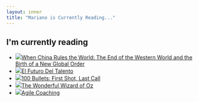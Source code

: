 ```yaml
---
layout: inner
title: "Mariano is Currently Reading..."
---
```

## I'm currently reading

<ul class='books'>
<li><img src='http://i2.listal.com/image/products/50/1594201854/books/1594201854.jpg'/><a href='http://www.listal.com/book/china-rules-world-end-western-martin-jacques'>When China Rules the World: The End of the Western World and the Birth of a New Global Order</a></li>
<li><img src='http://i2.listal.com/image/3024454/50full.jpg'/><a href='http://www.listal.com/book/futuro-del-talento-el'>El Futuro Del Talento</a></li>
<li><img src='http://i2.listal.com/image/3107180/50full.jpg'/><a href='http://www.listal.com/book/100-bullets-first-shot-last-brian-azzarello'>100 Bullets: First Shot, Last Call</a></li>
<li><img src='http://i2.listal.com/image/products/50/0140621679/books/0140621679.jpg'/><a href='http://www.listal.com/book/wonderful-wizard-oz-lfrank-baum'>The Wonderful Wizard of Oz</a></li>
<li><img src='http://i2.listal.com/image/products/50/1934356433/books/1934356433.jpg'/><a href='http://www.listal.com/book/agile-coaching'>Agile Coaching</a></li>
</ul>
